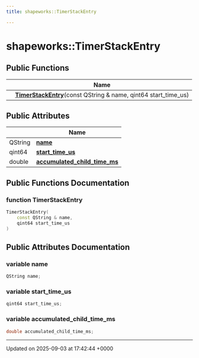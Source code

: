 ```yaml
---
title: shapeworks::TimerStackEntry

---
```


# shapeworks::TimerStackEntry





## Public Functions

|                | Name           |
| -------------- | -------------- |
| | **[TimerStackEntry](../Classes/classshapeworks_1_1TimerStackEntry.md#function-timerstackentry)**(const QString & name, qint64 start_time_us) |

## Public Attributes

|                | Name           |
| -------------- | -------------- |
| QString | **[name](../Classes/classshapeworks_1_1TimerStackEntry.md#variable-name)**  |
| qint64 | **[start_time_us](../Classes/classshapeworks_1_1TimerStackEntry.md#variable-start-time-us)**  |
| double | **[accumulated_child_time_ms](../Classes/classshapeworks_1_1TimerStackEntry.md#variable-accumulated-child-time-ms)**  |

## Public Functions Documentation

### function TimerStackEntry

```cpp
TimerStackEntry(
    const QString & name,
    qint64 start_time_us
)
```


## Public Attributes Documentation

### variable name

```cpp
QString name;
```


### variable start_time_us

```cpp
qint64 start_time_us;
```


### variable accumulated_child_time_ms

```cpp
double accumulated_child_time_ms;
```


-------------------------------

Updated on 2025-09-03 at 17:42:44 +0000